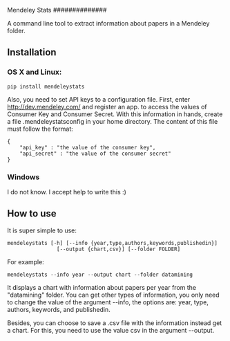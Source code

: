 Mendeley Stats
##############

A command line tool to extract information about papers in a Mendeley folder.

## Installation

### OS X and Linux:

```
pip install mendeleystats
```

Also, you need to set API keys to a configuration file. First, enter http://dev.mendeley.com/ and register an app.
to access the values of Consumer Key and Consumer Secret. With this information in hands, create a
file .mendeleystatsconfig in your home directory. The content of this file must follow the format:

```
{
    "api_key" : "the value of the consumer key",
    "api_secret" : "the value of the consumer secret"
}
```

### Windows

I do not know. I accept help to write this :)


## How to use

It is super simple to use:

```
mendeleystats [-h] [--info {year,type,authors,keywords,publishedin}]
                [--output {chart,csv}] [--folder FOLDER]
```

For example:

```
mendeleystats --info year --output chart --folder datamining
```

It displays a chart with information about papers per year from the "datamining" folder.
You can get other types of information, you only need to change the value of the argument --info,
the options are: year, type, authors, keywords, and publishedin.

Besides, you can choose to save a .csv file with the information instead get a chart.
For this, you need to use the value csv in the argument --output.

